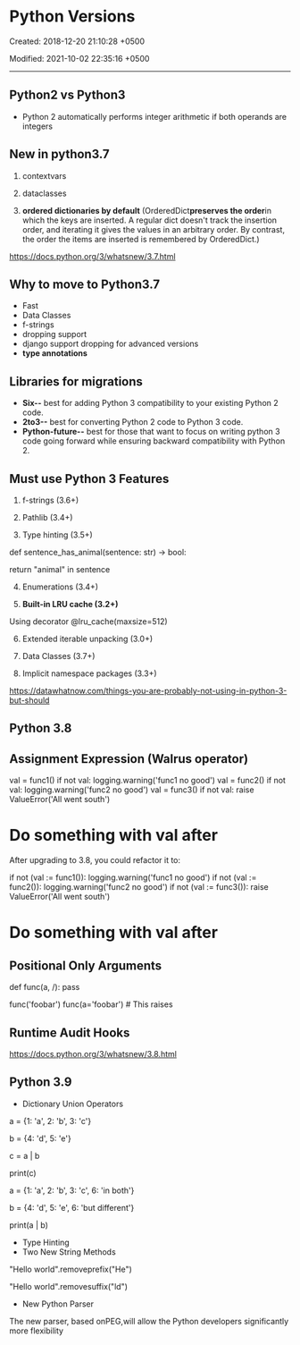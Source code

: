# Python Versions

Created: 2018-12-20 21:10:28 +0500

Modified: 2021-10-02 22:35:16 +0500

---

## Python2 vs Python3

- Python 2 automatically performs integer arithmetic if both operands are integers

## New in python3.7

1. contextvars

2. dataclasses

3. **ordered dictionaries by default** (OrderedDict**preserves the order**in which the keys are inserted. A regular dict doesn't track the insertion order, and iterating it gives the values in an arbitrary order. By contrast, the order the items are inserted is remembered by OrderedDict.)

<https://docs.python.org/3/whatsnew/3.7.html>

## Why to move to Python3.7

- Fast
- Data Classes
- f-strings
- dropping support
- django support dropping for advanced versions
- **type annotations**

## Libraries for migrations

- **Six--** best for adding Python 3 compatibility to your existing Python 2 code.
- **2to3--** best for converting Python 2 code to Python 3 code.
- **Python-future--** best for those that want to focus on writing python 3 code going forward while ensuring backward compatibility with Python 2.

## Must use Python 3 Features

1. f-strings (3.6+)

2. Pathlib (3.4+)

3. Type hinting (3.5+)

def sentence_has_animal(sentence: str) -> bool:

return "animal" in sentence

4. Enumerations (3.4+)

5. **Built-in LRU cache (3.2+)**

Using decorator @lru_cache(maxsize=512)

6. Extended iterable unpacking (3.0+)

7. Data Classes (3.7+)

8. Implicit namespace packages (3.3+)

<https://datawhatnow.com/things-you-are-probably-not-using-in-python-3-but-should>

## Python 3.8

## Assignment Expression (Walrus operator)

val = func1()
if not val:
logging.warning('func1 no good')
val = func2()
if not val:
logging.warning('func2 no good')
val = func3()
if not val:
raise ValueError('All went south')

# Do something with val after

After upgrading to 3.8, you could refactor it to:

if not (val := func1()):
logging.warning('func1 no good')
if not (val := func2()):
logging.warning('func2 no good')
if not (val := func3()):
raise ValueError('All went south')

# Do something with val after

## Positional Only Arguments

def func(a, /):
pass

func('foobar')
func(a='foobar') # This raises

## Runtime Audit Hooks

<https://docs.python.org/3/whatsnew/3.8.html>

## Python 3.9

- Dictionary Union Operators

a = {1: 'a', 2: 'b', 3: 'c'}

b = {4: 'd', 5: 'e'}

c = a | b

print(c)


a = {1: 'a', 2: 'b', 3: 'c', 6: 'in both'}

b = {4: 'd', 5: 'e', 6: 'but different'}

print(a | b)


- Type Hinting
- Two New String Methods

"Hello world".removeprefix("He")

"Hello world".removesuffix("ld")

- New Python Parser

The new parser, based onPEG,will allow the Python developers significantly more flexibility
